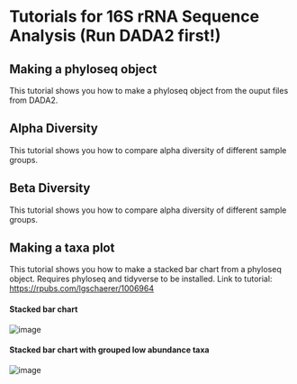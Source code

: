 # Tutorials for 16S rRNA Sequence Analysis (Run DADA2 first!)


## Making a phyloseq object

This tutorial shows you how to make a phyloseq object from the ouput files from DADA2. 


## Alpha Diversity

This tutorial shows you how to compare alpha diversity of different sample groups.


## Beta Diversity

This tutorial shows you how to compare alpha diversity of different sample groups.


## Making a taxa plot

This tutorial shows you how to make a stacked bar chart from a phyloseq object. Requires phyloseq and tidyverse to be installed. Link to tutorial: https://rpubs.com/lgschaerer/1006964

#### Stacked bar chart
![image](https://user-images.githubusercontent.com/47119257/221209908-aaffff41-edf4-4c02-bc88-ec235303e0c0.png)


#### Stacked bar chart with grouped low abundance taxa
![image](https://user-images.githubusercontent.com/47119257/221210882-d2f358ce-b582-4495-bc29-60c4a9cab78d.png)

